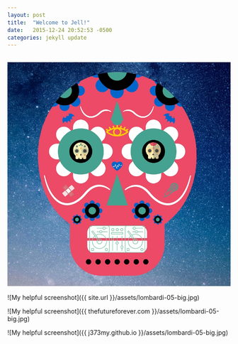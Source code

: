 ```yaml
---
layout: post
title:  "Welcome to Jell!"
date:   2015-12-24 20:52:53 -0500
categories: jekyll update
---
```




<img src="j373my.github.io/assets/lombardi-05-big.jpg" alt="" usemap="#map" />
<map name="map">
    <area shape="circle" coords="1212, 197, 35" href="https://en.wikipedia.org/wiki/George_W._Bush" />
    <area shape="circle" coords="1202, 187, 35" href="https://en.wikipedia.org/wiki/George_W._Bush" />
    <area shape="circle" coords="1222, 207, 35" href="https://en.wikipedia.org/wiki/George_W._Bush" />
    <area shape="circle" coords="314, 385, 22" href="https://en.wikipedia.org/wiki/Arbusto_Energy" title="Arbusto" />
</map>

<img src="7.jpg" />




![My helpful screenshot]({{ site.url }}/assets/lombardi-05-big.jpg)

![My helpful screenshot]({{ thefutureforever.com }}/assets/lombardi-05-big.jpg)

![My helpful screenshot]({{ j373my.github.io }}/assets/lombardi-05-big.jpg)